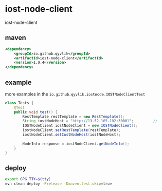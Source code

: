 # iost-node-client

iost-node-client

## maven

```xml
<dependency>
    <groupId>io.github.qyvlik</groupId>
    <artifactId>iost-node-client</artifactId>
    <version>1.0.4</version>
</dependency>
```

## example

more examples in the `io.github.qyvlik.iostnode.IOSTNodeClientTest`

```java
class Tests {
    @Test
    public void test() {
        RestTemplate restTemplate = new RestTemplate();
        String iostNodeHost = "http://13.52.105.102:30001";         // 测试链, testnet
        IOSTNodeClient iostNodeClient = new IOSTNodeClient();
        iostNodeClient.setRestTemplate(restTemplate);
        iostNodeClient.setIostNodeHost(iostNodeHost);
        
        NodeInfo response = iostNodeClient.getNodeInfo();
    }
}
```

## deploy

```bash
export GPG_TTY=$(tty)
mvn clean deploy -Prelease -Dmaven.test.skip=true
```
